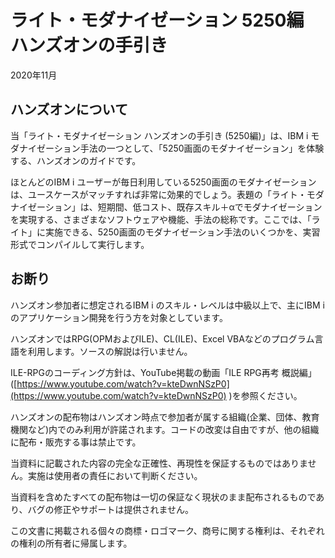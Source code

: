# ライト・モダナイゼーション 5250編 <BR>ハンズオンの手引き
2020年11月

## ハンズオンについて

当「ライト・モダナイゼーション ハンズオンの手引き (5250編)」は、IBM i モダナイゼーション手法の一つとして、「5250画面のモダナイゼーション」を体験する、ハンズオンのガイドです。

ほとんどのIBM i ユーザーが毎日利用している5250画面のモダナイゼーションは、ユースケースがマッチすれば非常に効果的でしょう。表題の「ライト・モダナイゼーション」は、短期間、低コスト、既存スキル＋αでモダナイゼーションを実現する、さまざまなソフトウェアや機能、手法の総称です。ここでは、「ライト」に実施できる、5250画面のモダナイゼーション手法のいくつかを、実習形式でコンパイルして実行します。

## お断り

ハンズオン参加者に想定されるIBM i のスキル・レベルは中級以上で、主にIBM i のアプリケーション開発を行う方を対象としています。

ハンズオンではRPG(OPMおよびILE)、CL(ILE)、Excel VBAなどのプログラム言語を利用します。ソースの解説は行いません。

ILE-RPGのコーディング方針は、YouTube掲載の動画「ILE RPG再考 概説編」([https://www.youtube.com/watch?v=kteDwnNSzP0](https://www.youtube.com/watch?v=kteDwnNSzP0) )を参照ください。

ハンズオンの配布物はハンズオン時点で参加者が属する組織(企業、団体、教育機関など)内でのみ利用が許諾されます。コードの改変は自由ですが、他の組織に配布・販売する事は禁止です。

当資料に記載された内容の完全な正確性、再現性を保証するものではありません。実施は使用者の責任において判断ください。

当資料を含めたすべての配布物は一切の保証なく現状のまま配布されるものであり、バグの修正やサポートは提供されません。

この文書に掲載される個々の商標・ロゴマーク、商号に関する権利は、それぞれの権利の所有者に帰属します。
